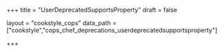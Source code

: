 +++
title = "UserDeprecatedSupportsProperty"
draft = false

layout = "cookstyle_cops"
data_path = ["cookstyle","cops_chef_deprecations_userdeprecatedsupportsproperty"]

+++

<!-- The content of this page is automatically generated from the
cops_chef_deprecations_userdeprecatedsupportsproperty.yml file in github.com/chef/cookstyle/blob/main/docs-chef-io/data/cookstyle/. -->
